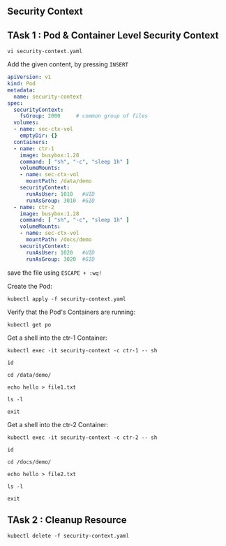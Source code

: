 ## Security Context

## TAsk 1 : Pod & Container Level Security Context
```
vi security-context.yaml
```
Add the given content, by pressing `INSERT`

```yaml
apiVersion: v1
kind: Pod
metadata:
  name: security-context
spec:
  securityContext:
    fsGroup: 2000     # common group of files
  volumes:
  - name: sec-ctx-vol
    emptyDir: {}
  containers:
  - name: ctr-1
    image: busybox:1.28
    command: [ "sh", "-c", "sleep 1h" ]
    volumeMounts:
    - name: sec-ctx-vol
      mountPath: /data/demo
    securityContext:
      runAsUser: 1010   #UID
      runAsGroup: 3010  #GID
  - name: ctr-2
    image: busybox:1.28
    command: [ "sh", "-c", "sleep 1h" ]
    volumeMounts:
    - name: sec-ctx-vol
      mountPath: /docs/demo
    securityContext:
      runAsUser: 1020   #UID
      runAsGroup: 3020  #GID
```
save the file using `ESCAPE + :wq!`

Create the Pod:
```
kubectl apply -f security-context.yaml
```
Verify that the Pod's Containers are running:
```
kubectl get po
```
Get a shell into the ctr-1 Container:
```
kubectl exec -it security-context -c ctr-1 -- sh
```
```
id
```
```
cd /data/demo/
```
```
echo hello > file1.txt
```
```
ls -l
```
```
exit
```
Get a shell into the ctr-2 Container:
```
kubectl exec -it security-context -c ctr-2 -- sh
```
```
id
```
```
cd /docs/demo/
```
```
echo hello > file2.txt
```
```
ls -l
```
```
exit
```
## TAsk 2 : Cleanup Resource
```
kubectl delete -f security-context.yaml
```
